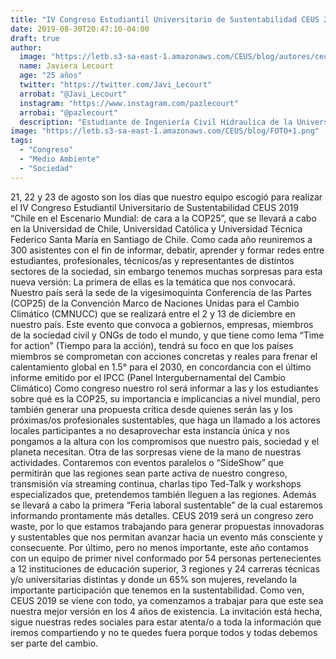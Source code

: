 ```yaml
---
title: "IV Congreso Estudiantil Universitario de Sustentabilidad CEUS 2019 “Chile en el Escenario Mundial: de cara a la COP25” ¡Nuestro tiempo para la acción!"
date: 2019-08-30T20:47:10-04:00
draft: true
author: 
  image: "https://letb.s3-sa-east-1.amazonaws.com/CEUS/blog/autores/ceus_JLecourt.jpg"
  name: Javiera Lecourt
  age: "25 años"
  twitter: "https://twitter.com/Javi_Lecourt" 
  arrobat: "@Javi_Lecourt" 
  instagram: "https://www.instagram.com/pazlecourt"
  arrobai: "@pazlecourt"
  description: "Estudiante de Ingeniería Civil Hidraulica de la Universidad de Chile. Coordinadora general IV Congreso Estudiantil Universitario de Sustentabilidad CEUS 2019 “Chile en el Escenario Mundial: de cara a la COP25”"
image: "https://letb.s3-sa-east-1.amazonaws.com/CEUS/blog/FOTO+1.png"
tags:
  - "Congreso"
  - "Medio Ambiente"
  - "Sociedad"
---
```

21, 22 y 23 de agosto son los días que nuestro equipo escogió para realizar el IV Congreso Estudiantil Universitario de Sustentabilidad  CEUS 2019 “Chile en el Escenario Mundial: de cara a la COP25”, que se llevará a cabo en la Universidad de Chile, Universidad Católica y Universidad Técnica Federico Santa María en Santiago de Chile.
Como cada año reuniremos a 300 asistentes con el fin de informar, debatir, aprender y formar redes entre estudiantes, profesionales, técnicos/as y representantes de distintos sectores de la sociedad, sin embargo tenemos muchas sorpresas para esta nueva versión:
La primera de ellas es la temática que nos convocará. Nuestro país será la sede de la vigesimoquinta Conferencia de las Partes (COP25) de la Convención Marco de Naciones Unidas para el Cambio Climático (CMNUCC) que se realizará entre el 2 y 13 de diciembre en nuestro país. Este evento que convoca a gobiernos, empresas, miembros de la sociedad civil y ONGs de todo el mundo, y que tiene como lema “Time for action” (Tiempo para la acción), tendrá su foco en que los países miembros se comprometan con acciones concretas y reales para frenar el calentamiento global en 1.5° para el 2030, en concordancia con el último informe emitido por el IPCC (Panel Intergubernamental del Cambio Climático)
Como congreso nuestro rol será informar a las y los estudiantes sobre qué es la COP25, su importancia e implicancias a nivel mundial, pero también generar una propuesta crítica desde quienes serán las y los próximas/os profesionales sustentables, que haga un llamado a los actores locales participantes a no desaprovechar esta instancia única y nos pongamos a la altura con los compromisos que nuestro país, sociedad y el planeta necesitan.
Otra de las sorpresas viene de la mano de nuestras actividades. Contaremos con eventos paralelos o “SideShow” que permitirán que las regiones sean parte activa de nuestro congreso, transmisión vía streaming continua, charlas tipo Ted-Talk y workshops especializados que, pretendemos también lleguen a las regiones. Además se llevará a cabo la primera “Feria laboral sustentable” de la cual estaremos informando prontamente más detalles.
CEUS 2019 será un congreso zero waste, por lo que estamos trabajando para generar propuestas innovadoras y sustentables que nos permitan avanzar hacia un evento más consciente y consecuente.
Por último, pero no menos importante, este año contamos con un equipo de primer nivel conformado por 54 personas pertenecientes a 12 instituciones de educación superior, 3 regiones y 24 carreras técnicas y/o universitarias distintas y donde un 65% son mujeres, revelando la importante participación que tenemos en la sustentabilidad.
Como ven, CEUS 2019 se viene con todo, ya comenzamos a trabajar para que este sea nuestra mejor versión en los 4 años de existencia. La invitación está hecha, sigue nuestras redes sociales para estar atenta/o a toda la información que iremos compartiendo y no te quedes fuera porque todos y todas debemos ser parte del cambio.

